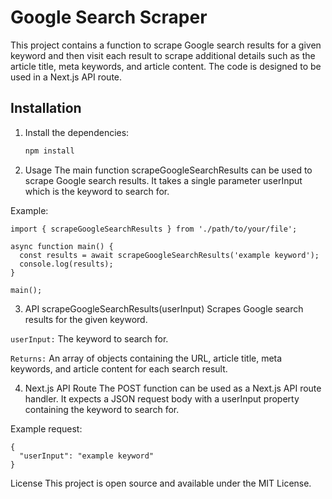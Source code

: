# Google Search Scraper

This project contains a function to scrape Google search results for a given keyword and then visit each result to scrape additional details such as the article title, meta keywords, and article content. The code is designed to be used in a Next.js API route.

## Installation

1. Install the dependencies:

   ```bash
   npm install
   ```

2. Usage
   The main function scrapeGoogleSearchResults can be used to scrape Google search results. It takes a single parameter userInput which is the keyword to search for.

Example:

```
import { scrapeGoogleSearchResults } from './path/to/your/file';

async function main() {
  const results = await scrapeGoogleSearchResults('example keyword');
  console.log(results);
}

main();
```

3. API
   scrapeGoogleSearchResults(userInput)
   Scrapes Google search results for the given keyword.

`userInput:` The keyword to search for.

`Returns:` An array of objects containing the URL, article title, meta keywords, and article content for each search result.

4. Next.js API Route
   The POST function can be used as a Next.js API route handler. It expects a JSON request body with a userInput property containing the keyword to search for.

Example request:

```
{
  "userInput": "example keyword"
}
```

License
This project is open source and available under the MIT License.
